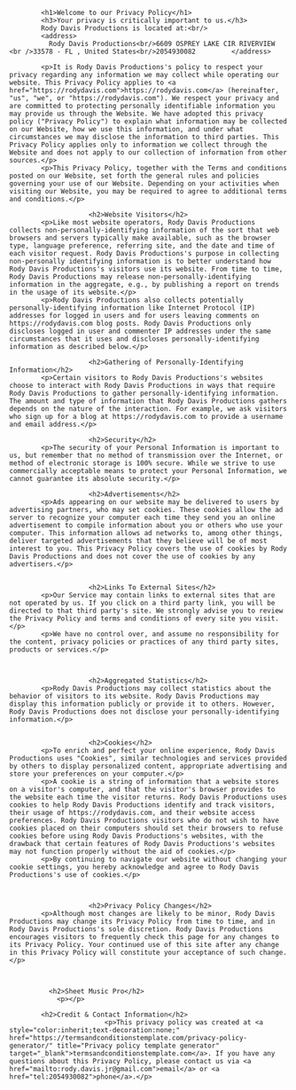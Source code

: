 			<h1>Welcome to our Privacy Policy</h1>
			<h3>Your privacy is critically important to us.</h3>
			Rody Davis Productions is located at:<br/>
			<address>
			  Rody Davis Productions<br/>6609 OSPREY LAKE CIR RIVERVIEW <br />33578 - FL , United States<br/>2054930082			</address>

			<p>It is Rody Davis Productions's policy to respect your privacy regarding any information we may collect while operating our website. This Privacy Policy applies to <a href="https://rodydavis.com">https://rodydavis.com</a> (hereinafter, "us", "we", or "https://rodydavis.com"). We respect your privacy and are committed to protecting personally identifiable information you may provide us through the Website. We have adopted this privacy policy ("Privacy Policy") to explain what information may be collected on our Website, how we use this information, and under what circumstances we may disclose the information to third parties. This Privacy Policy applies only to information we collect through the Website and does not apply to our collection of information from other sources.</p>
			<p>This Privacy Policy, together with the Terms and conditions posted on our Website, set forth the general rules and policies governing your use of our Website. Depending on your activities when visiting our Website, you may be required to agree to additional terms and conditions.</p>

						<h2>Website Visitors</h2>
			<p>Like most website operators, Rody Davis Productions collects non-personally-identifying information of the sort that web browsers and servers typically make available, such as the browser type, language preference, referring site, and the date and time of each visitor request. Rody Davis Productions's purpose in collecting non-personally identifying information is to better understand how Rody Davis Productions's visitors use its website. From time to time, Rody Davis Productions may release non-personally-identifying information in the aggregate, e.g., by publishing a report on trends in the usage of its website.</p>
			<p>Rody Davis Productions also collects potentially personally-identifying information like Internet Protocol (IP) addresses for logged in users and for users leaving comments on https://rodydavis.com blog posts. Rody Davis Productions only discloses logged in user and commenter IP addresses under the same circumstances that it uses and discloses personally-identifying information as described below.</p>
			
						<h2>Gathering of Personally-Identifying Information</h2>
			<p>Certain visitors to Rody Davis Productions's websites choose to interact with Rody Davis Productions in ways that require Rody Davis Productions to gather personally-identifying information. The amount and type of information that Rody Davis Productions gathers depends on the nature of the interaction. For example, we ask visitors who sign up for a blog at https://rodydavis.com to provide a username and email address.</p>
			
						<h2>Security</h2>
			<p>The security of your Personal Information is important to us, but remember that no method of transmission over the Internet, or method of electronic storage is 100% secure. While we strive to use commercially acceptable means to protect your Personal Information, we cannot guarantee its absolute security.</p>
			
						<h2>Advertisements</h2>
			<p>Ads appearing on our website may be delivered to users by advertising partners, who may set cookies. These cookies allow the ad server to recognize your computer each time they send you an online advertisement to compile information about you or others who use your computer. This information allows ad networks to, among other things, deliver targeted advertisements that they believe will be of most interest to you. This Privacy Policy covers the use of cookies by Rody Davis Productions and does not cover the use of cookies by any advertisers.</p>
			

						<h2>Links To External Sites</h2>
			<p>Our Service may contain links to external sites that are not operated by us. If you click on a third party link, you will be directed to that third party's site. We strongly advise you to review the Privacy Policy and terms and conditions of every site you visit.</p>
			<p>We have no control over, and assume no responsibility for the content, privacy policies or practices of any third party sites, products or services.</p>
			
			
			
						<h2>Aggregated Statistics</h2>
			<p>Rody Davis Productions may collect statistics about the behavior of visitors to its website. Rody Davis Productions may display this information publicly or provide it to others. However, Rody Davis Productions does not disclose your personally-identifying information.</p>
			
			
						<h2>Cookies</h2>
			<p>To enrich and perfect your online experience, Rody Davis Productions uses "Cookies", similar technologies and services provided by others to display personalized content, appropriate advertising and store your preferences on your computer.</p>
			<p>A cookie is a string of information that a website stores on a visitor's computer, and that the visitor's browser provides to the website each time the visitor returns. Rody Davis Productions uses cookies to help Rody Davis Productions identify and track visitors, their usage of https://rodydavis.com, and their website access preferences. Rody Davis Productions visitors who do not wish to have cookies placed on their computers should set their browsers to refuse cookies before using Rody Davis Productions's websites, with the drawback that certain features of Rody Davis Productions's websites may not function properly without the aid of cookies.</p>
			<p>By continuing to navigate our website without changing your cookie settings, you hereby acknowledge and agree to Rody Davis Productions's use of cookies.</p>
			
			
			
						<h2>Privacy Policy Changes</h2>
			<p>Although most changes are likely to be minor, Rody Davis Productions may change its Privacy Policy from time to time, and in Rody Davis Productions's sole discretion. Rody Davis Productions encourages visitors to frequently check this page for any changes to its Privacy Policy. Your continued use of this site after any change in this Privacy Policy will constitute your acceptance of such change.</p>
			
			
						  
			  <h2>Sheet Music Pro</h2>			  
			  	<p></p>			
			
			<h2>Credit & Contact Information</h2>
							<p>This privacy policy was created at <a style="color:inherit;text-decoration:none;" href="https://termsandconditionstemplate.com/privacy-policy-generator/" title="Privacy policy template generator" target="_blank">termsandconditionstemplate.com</a>. If you have any questions about this Privacy Policy, please contact us via <a href="mailto:rody.davis.jr@gmail.com">email</a> or <a href="tel:2054930082">phone</a>.</p>
					